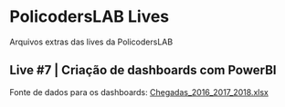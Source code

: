 # PolicodersLAB  Lives

Arquivos extras das lives da PolicodersLAB

## Live #7 | Criação de dashboards com PowerBI

Fonte de dados para os dashboards: [Chegadas_2016_2017_2018.xlsx](files/live0007/Chegadas_2016_2017_2018.xlsx)
